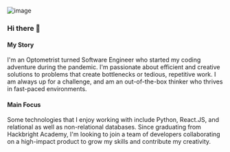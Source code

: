 ![image](https://user-images.githubusercontent.com/72065897/106050980-adaea280-609c-11eb-91e9-bbae972ae1eb.png)

### Hi there 👋

#### My Story
I'm an Optometrist turned Software Engineer who started my coding adventure during the pandemic. I'm passionate about efficient and creative solutions to problems that create bottlenecks or tedious, repetitive work. I am always up for a challenge, and am an out-of-the-box thinker who thrives in fast-paced environments. 

#### Main Focus
Some technologies that I enjoy working with include Python, React.JS, and relational as well as non-relational databases. Since graduating from Hackbright Academy, I'm looking to join a team of developers collaborating on a high-impact product to grow my skills and contribute my creativity.

<!--
**jenny-jt/jenny-jt** is a ✨ _special_ ✨ repository because its `README.md` (this file) appears on your GitHub profile.

Here are some ideas to get you started:

- 🔭 I’m currently working on ...
- 🌱 I’m currently learning ...
- 👯 I’m looking to collaborate on ...
- 🤔 I’m looking for help with ...
- 💬 Ask me about ...
- 📫 How to reach me: ...
- 😄 Pronouns: ...
- ⚡ Fun fact: ...
-->
